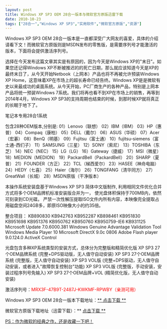 ```yaml
---
layout: post
title: Windows XP SP3 OEM 28合一版本与微软官方原版迅雷下载		
date: 2010-10-23
tags: ["28合一","Windows XP SP3","实用软件","微软官方原版","资源"]
---
```


Windows XP SP3 OEM 28合一版本是一直都深受广大网友的喜爱，具体的介绍请看下文！而微软官方原版则是MSDN发布的零售版，是需要序列号才能激活的版本，下面将会提供激活序列号。

选择在今天发布这篇文章其实是有原因的，因为今天是Windows XP的"末日"。如果您还记得Windows XP不断被推迟的的死亡日期，那么就应该知道今天是XP的最终末日了，从今天开始Netbook（上网本）产品也将不再被允许预装Windows XP Home，这意味着XP在市场上的超长寿命已经告终。Windows XP是是微软有史以来最成功的桌面系统。从今天开始，PC厂商生产的各种产品，特别是上网本产品将统一预装Windows 7系统。我们将再也看不到XP在市场上的销售，再等到2014年4月，Windows XP SP3的支持周期也结束的时候，到那时候XP就将真正的长眠于地下了。

笔记本专用28合1系统

包含28种OEM版本,分别是:
01）Lenovo（联想）
02）IBM（IBM）
03）HP（惠普）
04）Compaq（康柏）
05）DELL（戴尔）
06）ASUS（华硕）
07）Acer（宏碁）
08）BenQ（明基）
09）Fujitsu（富士通）
10）fujitsu-siemens（富士通-西们子）
11）SAMSUNG（三星）
12）SONY（索尼）
13）TOSHIBA（东芝）
14）NEC（NEC）
15）LG（LG）
16）Gateway（捷威）
17）MSI（微星）
18）MEDION（MEDION）
19）PackardBell（PackardBell）
20）SHARP（夏普）
21）FOUNDER（方正）
22）TCL（梯西爱尔）
23）HASEE（神舟电脑）
24）HEDY（七喜）
25）Haier（海尔）
26）TONGFANG（清华同方）
27）GreatWall（长城）
28）MSDN原版（干净版本）

本操作系统安装盘基于Windows XP SP3 简体中文版制作,
利用相同文件优化合并方式将多个OEM品牌机标准安装版合并为一，
使光盘体积保持于700MB内，依然可刻录到CD光碟。
严禁一次性解压提取ISO文件内所有内容，本映像完全提取占用磁盘空间24GB多，即原ISO映像大小的约35倍。

整合项目：
KB890830 KB942763 KB952287 KB898461 KB951830 KB951698 KB951376 KB950762 KB950760 KB950759-IE6
KB931125
Microsoft Update 7.0.6000.381
Windows Genuine Advantage Validation Tool
Windows Media Player 10
Microsoft DirectX 9.0c 0806
Adobe Flash player 9.0.124.0 ActiveX Control

光盘包含多种XP系统类型的安装方式，总体分为完整版和精简优化版
XP SP3 27个OEM品牌系统 (完整+DPS驱动版，无人值守自动安装)
XP SP3 27个OEM品牌系统 (完整版，无人值守自动安装)
XP SP3 VOL版 (完整+DPS驱动，无人值守自动安装，或者进入"故障恢复控制台"功能)
XP SP3 VOL版 (完整版，手动安装，安装过程序列号免输入)
XP SP3 27个OEM品牌+VOL (精简优化版，无人值守自动安装)

激活序列号：<span style="color: #ff0000;">MRX3F-47B9T-2487J-KWKMF-RPWBY（亲测可用）

Windows XP SP3 OEM 28合一版本下载地址：<a href="ed2k://'file'Windows.XP.SP3.OEM.VOL.28.合.1.中文简体.iso'732815360'DCA08F2F8F8124CD094955F25CCD3BFC'/">** 点击下载 **</a>

微软官方原版下载地址（迅雷下载）：** <a href="thunder://QUFodHRwOi8vc29mdC51c2Fpa2EuY24vstnX98+1zbMvd2luZG93cy9XaW5kb3dzWFAvVkwtSW1hZ2UvTVNETi96aC1oYW5zX3dpbmRvd3NfeHBfcHJvZmVzc2lvbmFsX3dpdGhfc2VydmljZV9wYWNrXzNfeDg2X2NkX3ZsX3gxNC03NDA3MC5pc29aWg==">点击下载 **</strong>

PS：作为微软的经典之作，还是收藏一下吧！		